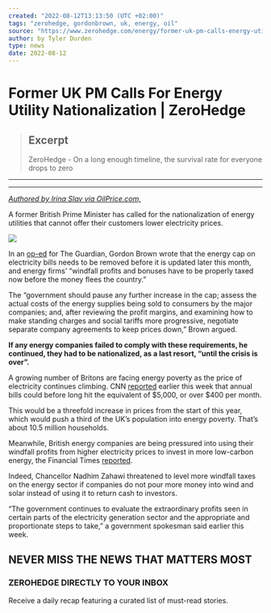 ```yaml
---
created: "2022-08-12T13:13:50 (UTC +02:00)"
tags: "zerohedge, gordonbrown, uk, energy, oil"
source: "https://www.zerohedge.com/energy/former-uk-pm-calls-energy-utility-nationalization"
author: by Tyler Durden
type: news
date: 2022-08-12
---
```


# Former UK PM Calls For Energy Utility Nationalization | ZeroHedge

 > 
 > ## Excerpt
 > 
 > ZeroHedge - On a long enough timeline, the survival rate for everyone drops to zero

---

---

[*Authored by Irina Slav via OilPrice.com,*](https://oilprice.com/Latest-Energy-News/World-News/Former-UK-PM-Calls-For-Energy-Utility-Nationalization.html)

A former British Prime Minister has called for the nationalization of energy utilities that cannot offer their customers lower electricity prices.

[![](https://assets.zerohedge.com/s3fs-public/styles/inline_image_mobile/public/inline-images/2022-08-11_xqhvayoknx.jpg?itok=FDl9Njsh)](https://www.zerohedge.com/s3/files/inline-images/2022-08-11_xqhvayoknx.jpg?itok=FDl9Njsh)

In an [op-ed](https://www.theguardian.com/commentisfree/2022/aug/10/tax-profits-freeze-energy-prices-bring-suppliers-into-public-sector-gordon-brown) for The Guardian, Gordon Brown wrote that the energy cap on electricity bills needs to be removed before it is updated later this month, and energy firms’ “windfall profits and bonuses have to be properly taxed now before the money flees the country.”

The “government should pause any further increase in the cap; assess the actual costs of the energy supplies being sold to consumers by the major companies; and, after reviewing the profit margins, and examining how to make standing charges and social tariffs more progressive, negotiate separate company agreements to keep prices down,” Brown argued.

**If any energy companies failed to comply with these requirements, he continued, they had to be nationalized, as a last resort, “until the crisis is over”.**

A growing number of Britons are facing energy poverty as the price of electricity continues climbing. CNN [reported](https://edition.cnn.com/2022/08/09/economy/uk-energy-bills-poverty/index.html) earlier this week that annual bills could before long hit the equivalent of $5,000, or over $400 per month.

This would be a threefold increase in prices from the start of this year, which would push a third of the UK’s population into energy poverty. That’s about 10.5 million households.

Meanwhile, British energy companies are being pressured into using their windfall profits from higher electricity prices to invest in more low-carbon energy, the Financial Times [reported](https://www.ft.com/content/3d53c3c4-a189-488d-aff3-3b63bddd1937?desktop=true&segmentId=7c8f09b9-9b61-4fbb-9430-9208a9e233c8#myft:notification:daily-email:content).

Indeed, Chancellor Nadhim Zahawi threatened to level more windfall taxes on the energy sector if companies do not pour more money into wind and solar instead of using it to return cash to investors.

“The government continues to evaluate the extraordinary profits seen in certain parts of the electricity generation sector and the appropriate and proportionate steps to take,” a government spokesman said earlier this week.

## NEVER MISS THE NEWS THAT MATTERS MOST

### ZEROHEDGE DIRECTLY TO YOUR INBOX

Receive a daily recap featuring a curated list of must-read stories.
